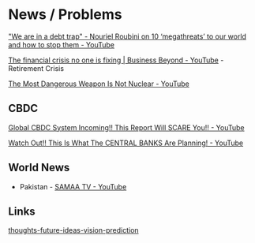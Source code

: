 # News / Problems

["We are in a debt trap" - Nouriel Roubini on 10 ‘megathreats’ to our world and how to stop them - YouTube](https://www.youtube.com/watch?v=ADh6QTp8798)

[The financial crisis no one is fixing | Business Beyond - YouTube](https://www.youtube.com/watch?v=JGfdo-mlU7k&ab_channel=DWNews) - Retirement Crisis

[The Most Dangerous Weapon Is Not Nuclear - YouTube](https://www.youtube.com/watch?v=9FppammO1zk)

## CBDC

[Global CBDC System Incoming!! This Report Will SCARE You!! - YouTube](https://www.youtube.com/watch?v=5VPwG8hSbhw)

[Watch Out!! This Is What The CENTRAL BANKS Are Planning! - YouTube](https://www.youtube.com/watch?v=wdpQoO8af6g)

## World News

- Pakistan - [SAMAA TV - YouTube](https://www.youtube.com/channel/UCJekW1Vj5fCVEGdye_mBN6Q)

## Links

[thoughts-future-ideas-vision-prediction](about-deepak-sood/ideas/thoughts-future-ideas-vision-prediction.md)
